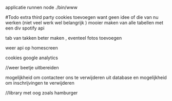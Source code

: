 
applicatie runnen node ./bin/www



#Todo 
extra third party cookies toevoegen want geen idee of die van nu werken (niet veel werk  wel belangrijk )
mooier maken van alle tabellen met een div 
spotify api

tab van takken beter maken , eventeel fotos toevoegen 

weer api op homescreen 

cookies google analytics

//weer beetje uitbereiden 

mogelijkheid om contacteer ons te verwijderen uit database
en mogelijkheid om inschrijvingen te verwijderen

//library met oog zoals hamburger


